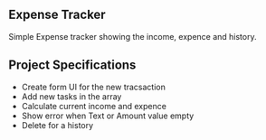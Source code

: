 ## Expense Tracker

Simple Expense tracker showing the income, expence and history.

## Project Specifications

- Create form UI for the new tracsaction
- Add new tasks in the array
- Calculate current income and expence
- Show error when Text or Amount value empty
- Delete for a history
